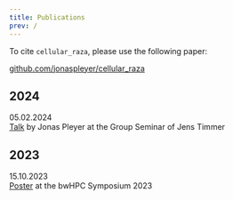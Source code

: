 ```yaml
---
title: Publications
prev: /
---
```


To cite `cellular_raza`, please use the following paper:

[github.com/jonaspleyer/cellular_raza](https://github.com/jonaspleyer/cellular_raza)

## 2024
05.02.2024<br>
[Talk](2024-02-05-think-like-a-cell) by Jonas Pleyer at the Group Seminar of Jens Timmer

## 2023
15.10.2023<br>
[Poster](2023-10-15-bwhpc-symposium-2023/) at the bwHPC Symposium 2023
